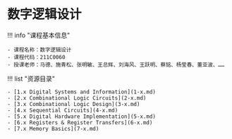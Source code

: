 # 数字逻辑设计

!!! info "课程基本信息"

    - 课程名称：数字逻辑设计
    - 课程代码：211C0060
    - 授课老师：马德、施青松、张明敏、王总辉、刘海风、王跃明、蔡铭、杨莹春、董亚波、……

!!! list "资源目录"

    - [1.x Digital Systems and Information](1-x.md)
    - [2.x Combinational Logic Circuits](2-x.md)
    - [3.x Combinational Logic Design](3-x.md)
    - [4.x Sequential Circuits](4-x.md)
    - [5.x Digital Hardware Implementation](5-x.md)
    - [6.x Registers & Register Transfers](6-x.md)
    - [7.x Memory Basics](7-x.md)

